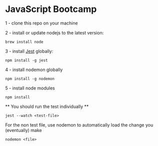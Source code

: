 # JavaScript Bootcamp

1 - clone this repo on your machine


2 - install or update nodejs to the latest version:

```
brew install node
```

3 - install [Jest](https://facebook.github.io/jest/) globally:

```
npm install -g jest
```

4 - install nodemon globally

```
npm install -g nodemon
```

5 - install node modules

```
npm install
```

** You should run the test individually **

```
jest --watch <test-file>
```

For the non test file, use nodemon to automatically load the change you (eventually) make

```
nodemon <file>
```